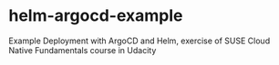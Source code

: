 # helm-argocd-example
Example Deployment with ArgoCD and Helm, exercise of SUSE Cloud Native Fundamentals course in Udacity 

